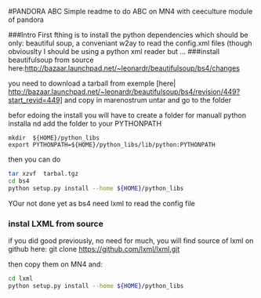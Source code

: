 #PANDORA ABC
Simple readme to do ABC on MN4 with ceeculture module of pandora

###Intro
First fthing is to install the python dependencies which should be only:  beautiful soup, a conveniant w2ay to read the config.xml files (though obviouslty I should be using a python xml reader but ...
###install beautifulsoup from source here:http://bazaar.launchpad.net/~leonardr/beautifulsoup/bs4/changes

you need to download a tarball from exemple [here| http://bazaar.launchpad.net/~leonardr/beautifulsoup/bs4/revision/449?start_revid=449] and copy in marenostrum untar and go to the folder

befor edoing the install you will have to create a folder for manuall python installa nd add the folder to your PYTHONPATH 

```
mkdir  ${HOME}/python_libs
export PYTHONPATH=${HOME}/python_libs/lib/python:PYTHONPATH
```

then you can do
```bash
tar xzvf  tarbal.tgz
cd bs4
python setup.py install --home ${HOME}/python_libs
```

YOur not done yet as bs4 need lxml to read the config file
	
### instal LXML  from source
if you did good previously, no need for much, you will find source of lxml on github here:
git clone https://github.com/lxml/lxml.git

then copy them on MN4 and:

```bash
cd lxml
python setup.py install --home ${HOME}/python_libs
```

